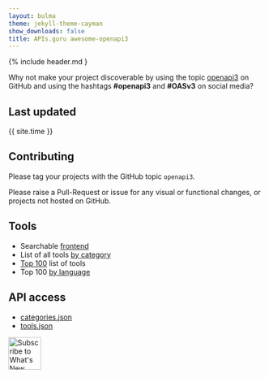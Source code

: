 ```yaml
---
layout: bulma
theme: jekyll-theme-cayman
show_downloads: false
title: APIs.guru awesome-openapi3
---
```

<link rel="icon" type="image/png" sizes="32x32" href="https://apis.guru/assets/images/favicons/icon-32x32.png">
<link rel="icon" type="image/png" sizes="96x96" href="https://apis.guru/assets/images/favicons/icon-96x96.png">
<link rel="icon" type="image/png" sizes="16x16" href="https://apis.guru/assets/images/favicons/icon-16x16.png">
<!--<link rel="shortcut icon" type="image/png" href="https://apis.guru/favicon.ico">-->

{% include header.md }

Why not make your project discoverable by using the topic [openapi3](https://github.com/search?utf8=%E2%9C%93&q=topic%3Aopenapi3&type=Repositories&ref=advsearch&l=&l=) on GitHub and using the hashtags **#openapi3** and **#OASv3** on social media?

## Last updated

{{ site.time }}

## Contributing

Please tag your projects with the GitHub topic `openapi3`.

Please raise a Pull-Request or issue for any visual or functional changes, or projects not hosted on GitHub.

## Tools

* Searchable [frontend](./index.html)
* List of all tools [by category](./category.html)
* [Top 100](./top100.html) list of tools
* Top 100 [by language](./language.html)

## API access

* [categories.json](/api/categories.json)
* [tools.json](/api/tools.json)

<a href="https://apis.guru/awesome-openapi3/rss/feed.xml"><img border="0" alt="Subscribe to What's New" src="https://i.imgur.com/fZIDSoj.png" width="64" height="64">

